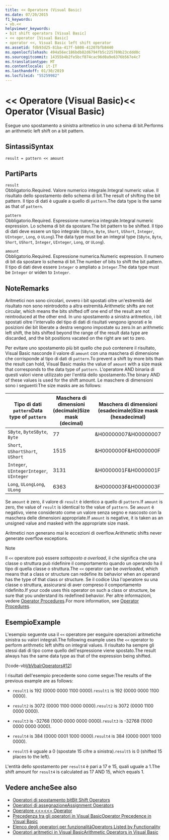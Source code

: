 ```yaml
---
title: << Operatore (Visual Basic)
ms.date: 07/20/2015
f1_keywords:
- vb.<<
helpviewer_keywords:
- bit shift operators [Visual Basic]
- << operator [Visual Basic]
- operator <<, Visual Basic left shift operator
ms.assetid: fdb93d25-81ba-417f-b808-41207bfb8440
ms.openlocfilehash: 494a56ec186bdb82d6794fb5c225789b23cddd0c
ms.sourcegitcommit: 14355b4b2fe5bcf874cac96d0a9e6376b567e4c7
ms.translationtype: MT
ms.contentlocale: it-IT
ms.lasthandoff: 01/30/2019
ms.locfileid: "55259982"
---
```

# <a name="-operator-visual-basic"></a><span data-ttu-id="bb761-102">\<\< Operatore (Visual Basic)</span><span class="sxs-lookup"><span data-stu-id="bb761-102">\<\< Operator (Visual Basic)</span></span>
<span data-ttu-id="bb761-103">Esegue uno spostamento a sinistra aritmetico in uno schema di bit.</span><span class="sxs-lookup"><span data-stu-id="bb761-103">Performs an arithmetic left shift on a bit pattern.</span></span>  
  
## <a name="syntax"></a><span data-ttu-id="bb761-104">Sintassi</span><span class="sxs-lookup"><span data-stu-id="bb761-104">Syntax</span></span>  
  
```  
result = pattern << amount  
```  
  
## <a name="parts"></a><span data-ttu-id="bb761-105">Parti</span><span class="sxs-lookup"><span data-stu-id="bb761-105">Parts</span></span>  
 `result`  
 <span data-ttu-id="bb761-106">Obbligatorio.</span><span class="sxs-lookup"><span data-stu-id="bb761-106">Required.</span></span> <span data-ttu-id="bb761-107">Valore numerico integrale.</span><span class="sxs-lookup"><span data-stu-id="bb761-107">Integral numeric value.</span></span> <span data-ttu-id="bb761-108">Il risultato dello spostamento dello schema di bit.</span><span class="sxs-lookup"><span data-stu-id="bb761-108">The result of shifting the bit pattern.</span></span> <span data-ttu-id="bb761-109">Il tipo di dati è uguale a quello di `pattern`.</span><span class="sxs-lookup"><span data-stu-id="bb761-109">The data type is the same as that of `pattern`.</span></span>  
  
 `pattern`  
 <span data-ttu-id="bb761-110">Obbligatorio.</span><span class="sxs-lookup"><span data-stu-id="bb761-110">Required.</span></span> <span data-ttu-id="bb761-111">Espressione numerica integrale.</span><span class="sxs-lookup"><span data-stu-id="bb761-111">Integral numeric expression.</span></span> <span data-ttu-id="bb761-112">Lo schema di bit da spostare.</span><span class="sxs-lookup"><span data-stu-id="bb761-112">The bit pattern to be shifted.</span></span> <span data-ttu-id="bb761-113">Il tipo di dati deve essere un tipo integrale (`SByte`, `Byte`, `Short`, `UShort`, `Integer`, `UInteger`, `Long`, o `ULong`).</span><span class="sxs-lookup"><span data-stu-id="bb761-113">The data type must be an integral type (`SByte`, `Byte`, `Short`, `UShort`, `Integer`, `UInteger`, `Long`, or `ULong`).</span></span>  
  
 `amount`  
 <span data-ttu-id="bb761-114">Obbligatorio.</span><span class="sxs-lookup"><span data-stu-id="bb761-114">Required.</span></span> <span data-ttu-id="bb761-115">Espressione numerica.</span><span class="sxs-lookup"><span data-stu-id="bb761-115">Numeric expression.</span></span> <span data-ttu-id="bb761-116">Il numero di bit da spostare lo schema di bit.</span><span class="sxs-lookup"><span data-stu-id="bb761-116">The number of bits to shift the bit pattern.</span></span> <span data-ttu-id="bb761-117">Il tipo di dati deve essere `Integer` o ampliato a `Integer`.</span><span class="sxs-lookup"><span data-stu-id="bb761-117">The data type must be `Integer` or widen to `Integer`.</span></span>  
  
## <a name="remarks"></a><span data-ttu-id="bb761-118">Note</span><span class="sxs-lookup"><span data-stu-id="bb761-118">Remarks</span></span>  
 <span data-ttu-id="bb761-119">Aritmetici non sono circolari, ovvero i bit spostati oltre un'estremità del risultato non sono reintrodotto a altra estremità.</span><span class="sxs-lookup"><span data-stu-id="bb761-119">Arithmetic shifts are not circular, which means the bits shifted off one end of the result are not reintroduced at the other end.</span></span> <span data-ttu-id="bb761-120">In uno spostamento a sinistra aritmetico, i bit spostati oltre l'intervallo del tipo di dati di risultati vengono ignorati e le posizioni dei bit liberate a destra vengono impostate su zero.</span><span class="sxs-lookup"><span data-stu-id="bb761-120">In an arithmetic left shift, the bits shifted beyond the range of the result data type are discarded, and the bit positions vacated on the right are set to zero.</span></span>  
  
 <span data-ttu-id="bb761-121">Per evitare uno spostamento più bit quello che può contenere il risultato, Visual Basic nasconde il valore di `amount` con una maschera di dimensione che corrisponde al tipo di dati di `pattern`.</span><span class="sxs-lookup"><span data-stu-id="bb761-121">To prevent a shift by more bits than the result can hold, Visual Basic masks the value of `amount` with a size mask that corresponds to the data type of `pattern`.</span></span> <span data-ttu-id="bb761-122">L'operatore AND binaria di questi valori viene utilizzato per l'entità dello spostamento.</span><span class="sxs-lookup"><span data-stu-id="bb761-122">The binary AND of these values is used for the shift amount.</span></span> <span data-ttu-id="bb761-123">Le maschere di dimensioni sono i seguenti:</span><span class="sxs-lookup"><span data-stu-id="bb761-123">The size masks are as follows:</span></span>  
  
|<span data-ttu-id="bb761-124">Tipo di dati `pattern`</span><span class="sxs-lookup"><span data-stu-id="bb761-124">Data type of `pattern`</span></span>|<span data-ttu-id="bb761-125">Maschera di dimensioni (decimale)</span><span class="sxs-lookup"><span data-stu-id="bb761-125">Size mask (decimal)</span></span>|<span data-ttu-id="bb761-126">Maschera di dimensioni (esadecimale)</span><span class="sxs-lookup"><span data-stu-id="bb761-126">Size mask (hexadecimal)</span></span>|  
|----------------------------|---------------------------|-------------------------------|  
|<span data-ttu-id="bb761-127">`SByte`, `Byte`</span><span class="sxs-lookup"><span data-stu-id="bb761-127">`SByte`, `Byte`</span></span>|<span data-ttu-id="bb761-128">7</span><span class="sxs-lookup"><span data-stu-id="bb761-128">7</span></span>|<span data-ttu-id="bb761-129">&H00000007</span><span class="sxs-lookup"><span data-stu-id="bb761-129">&H00000007</span></span>|  
|<span data-ttu-id="bb761-130">`Short`, `UShort`</span><span class="sxs-lookup"><span data-stu-id="bb761-130">`Short`, `UShort`</span></span>|<span data-ttu-id="bb761-131">15</span><span class="sxs-lookup"><span data-stu-id="bb761-131">15</span></span>|<span data-ttu-id="bb761-132">&H0000000F</span><span class="sxs-lookup"><span data-stu-id="bb761-132">&H0000000F</span></span>|  
|<span data-ttu-id="bb761-133">`Integer`, `UInteger`</span><span class="sxs-lookup"><span data-stu-id="bb761-133">`Integer`, `UInteger`</span></span>|<span data-ttu-id="bb761-134">31</span><span class="sxs-lookup"><span data-stu-id="bb761-134">31</span></span>|<span data-ttu-id="bb761-135">&H0000001F</span><span class="sxs-lookup"><span data-stu-id="bb761-135">&H0000001F</span></span>|  
|<span data-ttu-id="bb761-136">`Long`, `ULong`</span><span class="sxs-lookup"><span data-stu-id="bb761-136">`Long`, `ULong`</span></span>|<span data-ttu-id="bb761-137">63</span><span class="sxs-lookup"><span data-stu-id="bb761-137">63</span></span>|<span data-ttu-id="bb761-138">&H0000003F</span><span class="sxs-lookup"><span data-stu-id="bb761-138">&H0000003F</span></span>|  
  
 <span data-ttu-id="bb761-139">Se `amount` è zero, il valore di `result` è identico a quello di `pattern`.</span><span class="sxs-lookup"><span data-stu-id="bb761-139">If `amount` is zero, the value of `result` is identical to the value of `pattern`.</span></span> <span data-ttu-id="bb761-140">Se `amount` è negativo, viene considerato come un valore senza segno e nascosto con la maschera delle dimensioni appropriate.</span><span class="sxs-lookup"><span data-stu-id="bb761-140">If `amount` is negative, it is taken as an unsigned value and masked with the appropriate size mask.</span></span>  
  
 <span data-ttu-id="bb761-141">Aritmetici non generano mai le eccezioni di overflow.</span><span class="sxs-lookup"><span data-stu-id="bb761-141">Arithmetic shifts never generate overflow exceptions.</span></span>  
  
> [!NOTE]
>  <span data-ttu-id="bb761-142">Il `<<` operatore può essere *sottoposto a overload*, il che significa che una classe o struttura può ridefinire il comportamento quando un operando ha il tipo di quella classe o struttura.</span><span class="sxs-lookup"><span data-stu-id="bb761-142">The `<<` operator can be *overloaded*, which means that a class or structure can redefine its behavior when an operand has the type of that class or structure.</span></span> <span data-ttu-id="bb761-143">Se il codice Usa l'operatore su una classe o struttura, assicurarsi di aver compreso il comportamento ridefinito.</span><span class="sxs-lookup"><span data-stu-id="bb761-143">If your code uses this operator on such a class or structure, be sure that you understand its redefined behavior.</span></span> <span data-ttu-id="bb761-144">Per altre informazioni, vedere [Operator Procedures](../../../visual-basic/programming-guide/language-features/procedures/operator-procedures.md).</span><span class="sxs-lookup"><span data-stu-id="bb761-144">For more information, see [Operator Procedures](../../../visual-basic/programming-guide/language-features/procedures/operator-procedures.md).</span></span>  
  
## <a name="example"></a><span data-ttu-id="bb761-145">Esempio</span><span class="sxs-lookup"><span data-stu-id="bb761-145">Example</span></span>  
 <span data-ttu-id="bb761-146">L'esempio seguente usa il `<<` operatore per eseguire operazioni aritmetiche sinistra su valori integrali.</span><span class="sxs-lookup"><span data-stu-id="bb761-146">The following example uses the `<<` operator to perform arithmetic left shifts on integral values.</span></span> <span data-ttu-id="bb761-147">Il risultato ha sempre gli stessi dati di tipo come quello dell'espressione viene spostato.</span><span class="sxs-lookup"><span data-stu-id="bb761-147">The result always has the same data type as that of the expression being shifted.</span></span>  
  
 [!code-vb[VbVbalrOperators#12](../../../visual-basic/language-reference/operators/codesnippet/VisualBasic/left-shift-operator_1.vb)]  
  
 <span data-ttu-id="bb761-148">I risultati dell'esempio precedente sono come segue:</span><span class="sxs-lookup"><span data-stu-id="bb761-148">The results of the previous example are as follows:</span></span>  
  
-   <span data-ttu-id="bb761-149">`result1` is 192 (0000 0000 1100 0000).</span><span class="sxs-lookup"><span data-stu-id="bb761-149">`result1` is 192 (0000 0000 1100 0000).</span></span>  
  
-   <span data-ttu-id="bb761-150">`result2` is 3072 (0000 1100 0000 0000).</span><span class="sxs-lookup"><span data-stu-id="bb761-150">`result2` is 3072 (0000 1100 0000 0000).</span></span>  
  
-   <span data-ttu-id="bb761-151">`result3` is -32768 (1000 0000 0000 0000).</span><span class="sxs-lookup"><span data-stu-id="bb761-151">`result3` is -32768 (1000 0000 0000 0000).</span></span>  
  
-   <span data-ttu-id="bb761-152">`result4` is 384 (0000 0001 1000 0000).</span><span class="sxs-lookup"><span data-stu-id="bb761-152">`result4` is 384 (0000 0001 1000 0000).</span></span>  
  
-   <span data-ttu-id="bb761-153">`result5` è uguale a 0 (spostate 15 cifre a sinistra).</span><span class="sxs-lookup"><span data-stu-id="bb761-153">`result5` is 0 (shifted 15 places to the left).</span></span>  
  
 <span data-ttu-id="bb761-154">L'entità dello spostamento per `result4` è pari a 17 e 15, quali uguale a 1.</span><span class="sxs-lookup"><span data-stu-id="bb761-154">The shift amount for `result4` is calculated as 17 AND 15, which equals 1.</span></span>  
  
## <a name="see-also"></a><span data-ttu-id="bb761-155">Vedere anche</span><span class="sxs-lookup"><span data-stu-id="bb761-155">See also</span></span>
- [<span data-ttu-id="bb761-156">Operatori di spostamento bit</span><span class="sxs-lookup"><span data-stu-id="bb761-156">Bit Shift Operators</span></span>](../../../visual-basic/language-reference/operators/bit-shift-operators.md)
- [<span data-ttu-id="bb761-157">Operatori di assegnazione</span><span class="sxs-lookup"><span data-stu-id="bb761-157">Assignment Operators</span></span>](../../../visual-basic/language-reference/operators/assignment-operators.md)
- [<span data-ttu-id="bb761-158">Operatore <<=</span><span class="sxs-lookup"><span data-stu-id="bb761-158"><<= Operator</span></span>](../../../visual-basic/language-reference/operators/left-shift-assignment-operator.md)
- [<span data-ttu-id="bb761-159">Precedenza tra gli operatori in Visual Basic</span><span class="sxs-lookup"><span data-stu-id="bb761-159">Operator Precedence in Visual Basic</span></span>](../../../visual-basic/language-reference/operators/operator-precedence.md)
- [<span data-ttu-id="bb761-160">Elenco degli operatori per funzionalità</span><span class="sxs-lookup"><span data-stu-id="bb761-160">Operators Listed by Functionality</span></span>](../../../visual-basic/language-reference/operators/operators-listed-by-functionality.md)
- [<span data-ttu-id="bb761-161">Operatori aritmetici in Visual Basic</span><span class="sxs-lookup"><span data-stu-id="bb761-161">Arithmetic Operators in Visual Basic</span></span>](../../../visual-basic/programming-guide/language-features/operators-and-expressions/arithmetic-operators.md)
